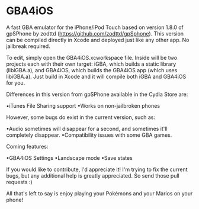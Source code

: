 GBA4iOS
=======

A fast GBA emulator for the iPhone/iPod Touch based on version 1.8.0 of gpSPhone by zodttd (https://github.com/zodttd/gpSphone). This version can be compiled directly in Xcode and deployed just like any other app. No jailbreak required.

To edit, simply open the GBA4iOS.xcworkspace file. Inside will be two projects each with their own target: iGBA, which builds a static library (libiGBA.a), and GBA4iOS, which builds the GBA4iOS app (which uses libiGBA.a). Just build in Xcode and it will compile both iGBA and GBA4iOS for you.

Differences in this version from gpSPhone available in the Cydia Store are:

•iTunes File Sharing support
•Works on non-jailbroken phones

However, some bugs do exist in the current version, such as:

•Audio sometimes will disappear for a second, and sometimes it'll completely disappear.
•Compatibility issues with some GBA games.

Coming features:

•GBA4iOS Settings
•Landscape mode
•Save states

If you would like to contribute, I'd appreciate it! I'm trying to fix the current bugs, but any additional help is greatly appreciated. So send those pull requests :)

All that's left to say is enjoy playing your Pokémons and your Marios on your phone!